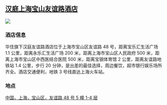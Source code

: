 ## [汉庭上海宝山友谊路酒店](https://hotels.ctrip.com/hotels/102414958.html)

![](http://localhost:3000/hotel_id_002.jpg)

### 酒店信息

华住旗下汉庭友谊路酒店位于上海市宝山区友谊路 48 号，距离宝乐汇生活广场 1.1 公里，距离永乐汇生活广场 200 米，距离上海市宝山区人民政府 500 米，距离上海市宝山区中西医结合医院 500 米，距离宝钢体育馆 2 公里，距离友谊路地铁站 1.4 公里，步行 20 分钟，是出差的最佳选择，周边餐饮，超市银行娱乐场所齐全。酒店交通便利，地铁 3 号线直达上海火车站。

### 地点

[中国，上海，宝山区，友谊路 48 号 5 幢 1-4 层](https://map.baidu.com/search/%E5%8D%8E%E4%BD%8F%E6%97%97%E4%B8%8B%E6%B1%89%E5%BA%AD%E5%8F%8B%E8%B0%8A%E8%B7%AF%E9%85%92%E5%BA%97%E4%B8%8A%E6%B5%B7%E5%B8%82%E5%AE%9D%E5%B1%B1%E5%8C%BA%E5%8F%8B%E8%B0%8A%E8%B7%AF%2048/@13524880.905,3663970.54,19z?querytype=s&da_src=shareurl&wd=%E5%8D%8E%E4%BD%8F%E6%97%97%E4%B8%8B%E6%B1%89%E5%BA%AD%E5%8F%8B%E8%B0%8A%E8%B7%AF%E9%85%92%E5%BA%97%E4%BD%8D%E4%BA%8E%E4%B8%8A%E6%B5%B7%E5%B8%82%E5%AE%9D%E5%B1%B1%E5%8C%BA%E5%8F%8B%E8%B0%8A%E8%B7%AF%2048%20%E5%8F%B7&c=289&src=0&pn=0&sug=0&l=17&b=(13523452.930005148,3663338.792186749;13526357.676653318,3664771.3088442935)&from=webmap&biz_forward=%7B%22scaler%22:2,%22styles%22:%22pl%22%7D&device_ratio=2)